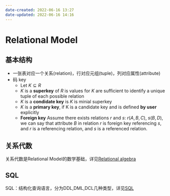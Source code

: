 ```yaml
---
date-created: 2022-06-16 13:27
date-updated: 2022-06-16 14:16
---
```


# Relational Model

## 基本结构

- 一张表对应一个关系(relation)，行对应元组(tuple)，列对应属性(attribute)
- 码 key
	- Let $K \subseteq R$
	- $K$ is a **superkey** of $R$ is values for $K$ are sufficient to identify a unique tuple of each possible relation
	- $K$ is a **condidate key** is $K$ is minial superkey
	- $K$ is a **primary key**, if K is a candidate key and is defined **by user** explicitly
	- **Foreign key** Assume there exists relations $r$ and $s$: $r(A,B,C)$, $s(B,D)$, we can say that attribute $B$ in relation $r$ is foreign key referencing $s$, and $r$ is a referencing relation, and $s$ is a referenced relation.

## 关系代数

关系代数是Relational Model的数学基础，详见[Relational algebra](algebra.md)

## SQL

SQL：结构化查询语言，分为DDL,DML,DCL几种类型，详见[SQL](sql.md)